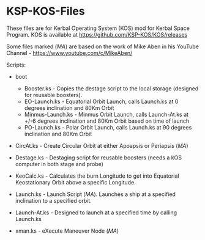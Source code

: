 # KSP-KOS-Files
These files are for Kerbal Operating System (KOS) mod for Kerbal Space Program. KOS is available at https://github.com/KSP-KOS/KOS/releases

Some files marked (*MA*) are based on the work of Mike Aben in his YouTube Channel - https://www.youtube.com/c/MikeAben/

Scripts:
* boot
  * Booster.ks - Copies the destage script to the local storage (designed for reusable boosters).
  * EO-Launch.ks - Equatorial Orbit Launch, calls Launch.ks at 0 degrees inclination and 80Km Orbit
  * Minmus-Launch.ks - Minmus Orbit Launch, calls Launch-At.ks at +/-6 degrees inclination and 80Km Orbit based on time of launch
  * PO-Launch.ks - Polar Orbit Launch, calls Launch.ks at 90 degrees inclination and 80Km Orbit

* CircAt.ks - Create Circular Orbit at either Apoapsis or Periapsis (*MA*)
* Destage.ks - Destaging script for reusable boosters (needs a kOS computer in both stage and probe)
* KeoCalc.ks - Calculates the burn Longitude to get into Equatorial Keostationary Orbit above a specific Longitude.
* Launch.ks - Launch Script (*MA*). Launches a ship at a specified inclination to a specified orbit.
* Launch-At.ks - Designed to launch at a specified time by calling Launch.ks
* xman.ks - eXecute Maneuver Node (*MA*)
